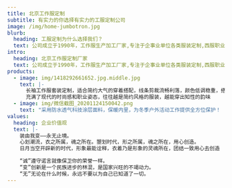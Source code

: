 ```yaml
---
title: 北京工作服定制
subtitle: 有实力的你选择有实力的工服定制公司
image: /img/home-jumbotron.jpg
blurb:
  heading: 工服定制为什么选择我们？
  text: 公司成立于1990年，工作服生产加工厂家,专注于企事业单位各类服装定制,西服职业装定制,员工工服定制,工程服定做,劳保工装厂服定制,还有现货工作服批发销售,提供工作服设计LOGO刺绣印花.
intro:
  heading: 北京工作服定制厂家
  text: 公司成立于1990年，工作服生产加工厂家,专注于企事业单位各类服装定制,西服职业装定制,员工工服定制,工程服定做,劳保工装厂服定制,还有现货工作服批发销售,提供工作服设计LOGO刺绣印花.
products:
  - image: img/1418292661652.jpg.middle.jpg
    text: |-
      长袖工作服套装定制，适合简约大气的穿着搭配，线条剪裁流畅利落，颜色低调稳重，搭配精致饰品
      充满了现代的时尚感和职业姿态，往往越是简约风格的服装，越能穿出知性的韵味
  - image: img/微信截图_20201124150042.png
    text: "采用防水透气科技涂层面料，保暖内里，为冬季户外活动工作提供全方位保护！         "
values:
  heading: 企业价值观
  text: |-
    装由我变——永无止境。
    心划潮流，衣之所属，魂之所在。曌划时代，形之所属，魂之所在，用心创造。
    日月当空开辟新的时代，形象最能诠释，衣着乃是形象的灵魂所在，团结一致用心去创造

    “诚”遵守诺言就像保卫你的荣誉一样。
    “变”创新是一个民族进步的林混，是国家兴旺的不竭动力。
    “无”无论在什么时候，永远不要以为自己已知道了一切。
---
```

